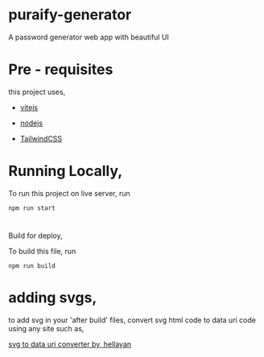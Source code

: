 # puraify-generator
A password generator web app with beautiful UI

# Pre - requisites

this project uses,

- [vitejs](https://vitejs.dev/)

- [nodejs](https://nodejs.org/en)

- [TailwindCSS](https://tailwindcss.com/)


# Running Locally,

To run this project on live server, run

`npm run start`

#
Build for deploy,

To build this file, run

`npm run build`

# adding svgs,

to add svg in your 'after build' files, convert svg html code to data uri code using any site such as,

[svg to data uri converter by, hellayan](https://heyallan.github.io/svg-to-data-uri/)
